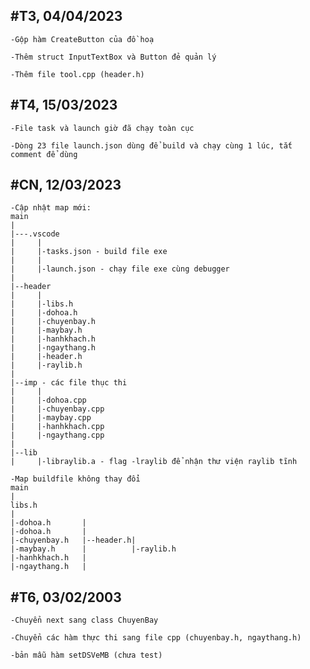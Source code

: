 ## #T3, 04/04/2023

    -Gộp hàm CreateButton của đồ hoạ

    -Thêm struct InputTextBox và Button đẻ quản lý

    -Thêm file tool.cpp (header.h)

## #T4, 15/03/2023

    -File task và launch giờ đã chạy toàn cục

    -Dòng 23 file launch.json dùng để build và chạy cùng 1 lúc, tắt comment để dùng

## #CN, 12/03/2023

    -Cập nhật map mới:
    main
    |
    |---.vscode
    |     |
    |     |-tasks.json - build file exe
    |     |
    |     |-launch.json - chạy file exe cùng debugger
    |
    |--header
    |     |
    |     |-libs.h
    |     |-dohoa.h
    |     |-chuyenbay.h
    |     |-maybay.h
    |     |-hanhkhach.h
    |     |-ngaythang.h
    |     |-header.h
    |     |-raylib.h
    |
    |--imp - các file thục thi
    |     |
    |     |-dohoa.cpp
    |     |-chuyenbay.cpp
    |     |-maybay.cpp
    |     |-hanhkhach.cpp
    |     |-ngaythang.cpp
    |
    |--lib
    |     |-libraylib.a - flag -lraylib để nhận thư viện raylib tĩnh

    -Map buildfile không thay đổi
    main
    |
    libs.h
    |
    |-dohoa.h       |
    |-dohoa.h       |
    |-chuyenbay.h   |--header.h|
    |-maybay.h      |          |-raylib.h
    |-hanhkhach.h   |
    |-ngaythang.h   |

## #T6, 03/02/2003

    -Chuyển next sang class ChuyenBay

    -Chuyển các hàm thực thi sang file cpp (chuyenbay.h, ngaythang.h)

    -bản mẫu hàm setDSVeMB (chưa test)
